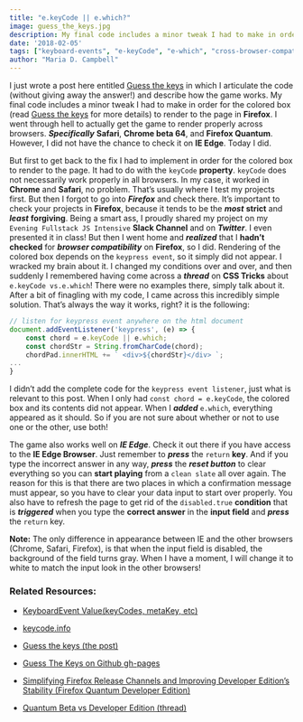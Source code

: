 ```yaml
---
title: "e.keyCode || e.which?"
image: guess_the_keys.jpg
description: My final code includes a minor tweak I had to make in order for the colored box (read Guess the keys for more details)to render to the page in Firefox.
date: '2018-02-05'
tags: ["keyboard-events", "e-keyCode", "e-which", "cross-browser-compatibility", "javascript"]
author: "Maria D. Campbell"
---
```


I just wrote a post here entitled [Guess the keys](https://www.mariadcampbell.com/blog/guess-the-keys/) in which I articulate the code (without giving away the answer!) and describe how the game works. My final code includes a minor tweak I had to make in order for the colored box (read [Guess the keys](https://www.mariadcampbell.com/blog/guess-the-keys/) for more details) to render to the page in **Firefox**. I went through hell to actually get the game to render properly across browsers. ***Specifically*** **Safari**, **Chrome beta 64**, and **Firefox Quantum**. However, I did not have the chance to check it on **IE Edge**. Today I did.

But first to get back to the fix I had to implement in order for the colored box to render to the page. It had to do with the `keyCode` **property**. `keyCode` does not necessarily work properly in all browsers. In my case, it worked in **Chrome** and **Safari**, no problem.  That’s usually where I test my projects first. But then I forgot to go into ***Firefox*** and check there. It’s important to check your projects in **Firefox**, because it tends to be the ***most*** **strict** and ***least*** **forgiving**. Being a smart ass, I proudly shared my project on my `Evening Fullstack JS Intensive` **Slack Channel** and on ***Twitter***. I even presented it in class! But then I went home and ***realized*** that I **hadn’t checked** for ***browser compatibility*** on **Firefox**, so I did. Rendering of the colored box depends on the `keypress event`, so it simply did not appear. I wracked my brain about it. I changed my conditions over and over, and then suddenly I remembered having come across a ***thread*** on **CSS Tricks** about `e.keyCode vs.e.which`! There were no examples there, simply talk about it. After a bit of finagling with my code, I came across this incredibly simple solution. That’s always the way it works, right? it is the following:

```js
// listen for keypress event anywhere on the html document
document.addEventListener('keypress', (e) => {
    const chord = e.keyCode || e.which;
    const chordStr = String.fromCharCode(chord);
    chordPad.innerHTML += ` <div>${chordStr}</div> `;
...
}
```

I didn’t add the complete code for the `keypress event listener`, just what is relevant to this post. When I only had `const chord = e.keyCode`, the colored box and its contents did not appear. When I ***added*** `e.which`, everything appeared as it should. So if you are not sure about whether or not to use one or the other, use both!

The game also works well on ***IE Edge***. Check it out there if you have access to the **IE Edge Browser**. Just remember to ***press*** the `return` **key**. And if you type the incorrect answer in any way, ***press*** the ***reset button*** to clear everything so you can **start playing** from a `clean slate` all over again. The reason for this is that there are two places in which a confirmation message must appear, so you have to clear your data input to start over properly. You also have to refresh the page to get rid of the `disabled.true` **condition** that is ***triggered*** when you type the **correct answer** in the **input field** and ***press*** the `return` key.

**Note:** The only difference in appearance between IE and the other browsers (Chrome, Safari, Firefox), is that when the input field is disabled, the background of the field turns gray. When I have a moment, I will change it to white to match the input look in the other browsers!

### Related Resources:

+ [KeyboardEvent Value(keyCodes, metaKey, etc)](https://css-tricks.com/snippets/javascript/javascript-keycodes/)

+ [keycode.info](http://keycode.info/)

+ [Guess the keys (the post)](https://www.mariadcampbell.com/blog/guess-the-keys/)

+ [Guess The Keys on Github gh-pages](https://interglobalmedia.github.io/guess-the-keys/)

+ [Simplifying Firefox Release Channels and Improving Developer Edition’s Stability (Firefox Quantum Developer Edition)](https://hacks.mozilla.org/2017/04/simplifying-firefox-release-channels/)

+ [Quantum Beta vs Developer Edition (thread)](https://hacks.mozilla.org/2017/04/simplifying-firefox-release-channels/)


